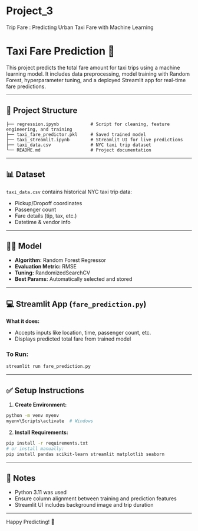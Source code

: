 # Project_3
Trip Fare : Predicting Urban Taxi Fare with Machine Learning

# Taxi Fare Prediction 🚚

This project predicts the total fare amount for taxi trips using a machine learning model. It includes data preprocessing, model training with Random Forest, hyperparameter tuning, and a deployed Streamlit app for real-time fare predictions.

---

## 🚀 Project Structure

```
├── regression.ipynb            # Script for cleaning, feature engineering, and training
├── taxi_fare_predictor.pkl     # Saved trained model 
├── taxi_streamlit.ipynb        # Streamlit UI for live predictions
├── taxi_data.csv               # NYC taxi trip dataset
└── README.md                   # Project documentation
```

---

## 📊 Dataset

`taxi_data.csv` contains historical NYC taxi trip data:

* Pickup/Dropoff coordinates
* Passenger count
* Fare details (tip, tax, etc.)
* Datetime & vendor info

---

## 🧑‍💻 Model

* **Algorithm:** Random Forest Regressor
* **Evaluation Metric:** RMSE
* **Tuning:** RandomizedSearchCV
* **Best Params:** Automatically selected and stored

---

## 💻 Streamlit App (`fare_prediction.py`)

**What it does:**

* Accepts inputs like location, time, passenger count, etc.
* Displays predicted total fare from trained model

### To Run:

```bash
streamlit run fare_prediction.py
```

---

## ✅ Setup Instructions

1. **Create Environment:**

```bash
python -m venv myenv
myenv\Scripts\activate  # Windows
```

2. **Install Requirements:**

```bash
pip install -r requirements.txt
# or install manually:
pip install pandas scikit-learn streamlit matplotlib seaborn
```

---

## 🔧 Notes

* Python 3.11 was used
* Ensure column alignment between training and prediction features
* Streamlit UI includes background image and trip duration

---

Happy Predicting! 🤝
